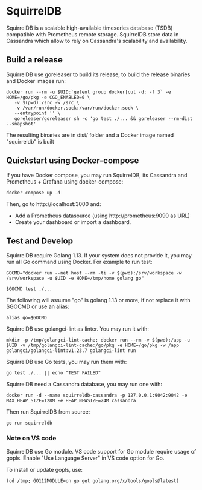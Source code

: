 # SquirrelDB

SquirrelDB is a scalable high-available timeseries database (TSDB) compatible with Prometheus remote storage.
SquirrelDB store data in Cassandra which allow to rely on Cassandra's scalability and availability.

## Build a release

SquirrelDB use goreleaser to build its release, to build the release binaries and Docker images run:

```
docker run --rm -u $UID:`getent group docker|cut -d: -f 3` -e HOME=/go/pkg -e CGO_ENABLED=0 \
   -v $(pwd):/src -w /src \
   -v /var/run/docker.sock:/var/run/docker.sock \
   --entrypoint '' \
   goreleaser/goreleaser sh -c 'go test ./... && goreleaser --rm-dist --snapshot'
```

The resulting binaries are in dist/ folder and a Docker image named "squirreldb" is built

## Quickstart using Docker-compose

If you have Docker compose, you may run SquirrelDB, its Cassandra and Prometheus + Grafana
using docker-compose:

```
docker-compose up -d
```

Then, go to http://localhost:3000 and:

* Add a Prometheus datasource (using http://prometheus:9090 as URL)
* Create your dashboard or import a dashboard.


## Test and Develop

SquirrelDB require Golang 1.13. If your system does not provide it, you may run all Go command using Docker.
For example to run test:

```
GOCMD="docker run --net host --rm -ti -v $(pwd):/srv/workspace -w /srv/workspace -u $UID -e HOME=/tmp/home golang go"

$GOCMD test ./...
```

The following will assume "go" is golang 1.13 or more, if not replace it with $GOCMD or use an alias:
```
alias go=$GOCMD
```


SquirrelDB use golangci-lint as linter. You may run it with:

```
mkdir -p /tmp/golangci-lint-cache; docker run --rm -v $(pwd):/app -u $UID -v /tmp/golangci-lint-cache:/go/pkg -e HOME=/go/pkg -w /app golangci/golangci-lint:v1.23.7 golangci-lint run
```

SquirrelDB use Go tests, you may run them with:

```
go test ./... || echo "TEST FAILED"
```

SquirrelDB need a Cassandra database, you may run one with:

```
docker run -d --name squirreldb-cassandra -p 127.0.0.1:9042:9042 -e MAX_HEAP_SIZE=128M -e HEAP_NEWSIZE=24M cassandra
```

Then run SquirrelDB from source:

```
go run squirreldb
```

### Note on VS code

SquirrelDB use Go module. VS code support for Go module require usage of gopls.
Enable "Use Language Server" in VS code option for Go.

To install or update gopls, use:

```
(cd /tmp; GO112MODULE=on go get golang.org/x/tools/gopls@latest)
```